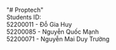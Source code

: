 "# Proptech"<br>
Students ID: <br>
52200011 - Đỗ Gia Huy <br>
52200085 - Nguyễn Quốc Mạnh <br>
52200071 - Nguyễn Mai Duy Trường <br>

##
